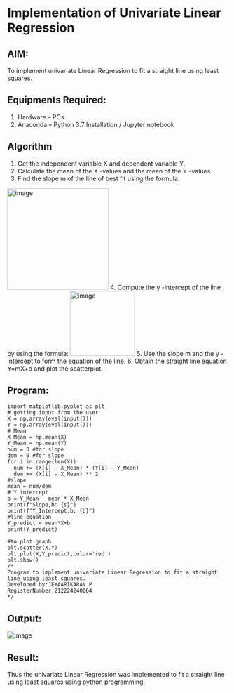 # Implementation of Univariate Linear Regression
## AIM:
To implement univariate Linear Regression to fit a straight line using least squares.

## Equipments Required:
1. Hardware – PCs
2. Anaconda – Python 3.7 Installation / Jupyter notebook

## Algorithm
1. Get the independent variable X and dependent variable Y.
2. Calculate the mean of the X -values and the mean of the Y -values.
3. Find the slope m of the line of best fit using the formula. 
<img width="231" alt="image" src="https://user-images.githubusercontent.com/93026020/192078527-b3b5ee3e-992f-46c4-865b-3b7ce4ac54ad.png">
4. Compute the y -intercept of the line by using the formula:
<img width="148" alt="image" src="https://user-images.githubusercontent.com/93026020/192078545-79d70b90-7e9d-4b85-9f8b-9d7548a4c5a4.png">
5. Use the slope m and the y -intercept to form the equation of the line.
6. Obtain the straight line equation Y=mX+b and plot the scatterplot.

## Program:
```import numpy as np
import matplotlib.pyplot as plt
# getting input from the user
X = np.array(eval(input()))
Y = np.array(eval(input()))
# Mean
X_Mean = np.mean(X)
Y_Mean = np.mean(Y)
num = 0 #for slope
dem = 0 #for slope
for i in range(len(X)):
  num += (X[i] - X_Mean) * (Y[i] - Y_Mean)
  dem += (X[i] - X_Mean) ** 2
#slope 
mean = num/dem
# Y intercept
b = Y_Mean - mean * X_Mean
print(f"Slope,b: {s}")
print(f"Y_Intercept,b: {b}")
#line equation
Y_predict = mean*X+b
print(Y_predict)

#to plot graph
plt.scatter(X,Y)
plt.plot(X,Y_predict,color='red')
plt.show()
/*
Program to implement univariate Linear Regression to fit a straight line using least squares.
Developed by:JEYAARIKARAN P 
RegisterNumber:212224240064  
*/
```

## Output:
![image](https://github.com/user-attachments/assets/2ad3b558-c772-4e15-829e-b4eba560d5df)



## Result:
Thus the univariate Linear Regression was implemented to fit a straight line using least squares using python programming.
